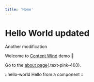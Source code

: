 ```yaml
---
title: 'Home'
---
```


# Hello World updated

Another modification

Welcome to [Content Wind](https://content-wind.nuxt.space) demo :rocket:

Go to the [about page](/about){.text-pink-400}.

::hello-world
Hello from a component
::